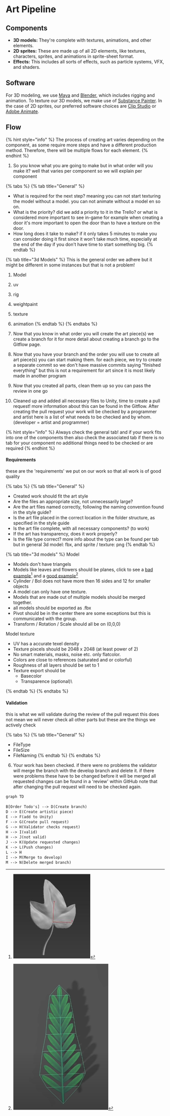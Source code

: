 # Art Pipeline

## Components&#x20;

* **3D models:** They're complete with textures, animations, and other elements.
* **2D sprites:** These are made up of all 2D elements, like textures, characters, sprites, and animations in sprite-sheet format.
* **Effects:** This includes all sorts of effects, such as particle systems, VFX, and shaders.

## Software

For 3D modeling, we use [Maya](https://www.autodesk.nl/) and [Blender](https://www.blender.org/), which includes rigging and animation. To texture our 3D models, we make use of [Substance Painter](https://www.adobe.com/products/substance3d-painter.html?sdid=1NZGD5RW\&mv=search\&gclid=Cj0KCQjw27mhBhC9ARIsAIFsETGpL0rKVsQaGcut1laiIaP--rSaINiI4cDZlrxPX6pYyuqnPHFnC84aAsfpEALw\_wcB). In the case of 2D sprites, our preferred software choices are [Clip Studio](https://www.clipstudio.net/en/?gclid=Cj0KCQjw27mhBhC9ARIsAIFsETEp7PYSzK8JSiJXuNme-cA9jOMtntlRZCD4zkkS6ruCynVz9lBnT3oaAt6REALw\_wcB) or [Adobe Animate](https://www.adobe.com/nl/products/animate.html?gclid=Cj0KCQjw27mhBhC9ARIsAIFsETEVNhzxKfu4DGCYOtsIkinq3xqe9SQmtnymgIWa9MoIGmHu6C\_19aoaAnSBEALw\_wcB\&mv=search\&mv=search\&sdid=N7FDRQJF\&ef\_id=Cj0KCQjw27mhBhC9ARIsAIFsETEVNhzxKfu4DGCYOtsIkinq3xqe9SQmtnymgIWa9MoIGmHu6C\_19aoaAnSBEALw\_wcB:G:s\&s\_kwcid=AL!3085!3!600767916168!e!!g!!adobe%20animate!1441877185!60095934641).

## Flow

{% hint style="info" %}
The process of creating art varies depending on the component, as some require more steps and have a different production method. Therefore, there will be multiple flows for each element.
{% endhint %}

1. So you know what you are going to make but in what order will you make it? well that varies per component so we will explain per component&#x20;

{% tabs %}
{% tab title="General" %}
* What is required for the next step? meaning you can not start texturing the model without a model. you can not animate without a model en so on.&#x20;
* What is the priority? did we add a priority to it in the Trello? or what is considered more important to see in-game for example when creating a door it's more important to open the door than to have a texture on the door.&#x20;
* How long does it take to make? if it only takes 5 minutes to make you can consider doing it first since it won't take much time, especially at the end of the day if you don't have time to start something big.
{% endtab %}

{% tab title="3d Models" %}
This is the general order we adhere but it might be different in some instances but that is not a problem!&#x20;

1. Model
2. uv
3. rig
4. weightpaint
5. texture
6. animation
{% endtab %}
{% endtabs %}

2. Now that you know in what order you will create the art piece(s) we create a branch for it for more detail about creating a branch go to the Gitflow page.
3. Now that you have your branch and the order you will use to create all art piece(s) you can start making them. for each piece, we try to create a separate commit so we don't have massive commits saying "finished everything"  but this is not a requirement for art since it is most likely made in another program&#x20;
4. Now that you created all parts, clean them up so you can pass the review in one go &#x20;
5. Cleaned up and added all necessary files to Unity, time to create a pull request! more information about this can be found in the Gitflow. After creating the pull request your work will be checked by a programmer and artist here is a list of what needs to be checked and by whom. (developer = artist and programmer)&#x20;

{% hint style="info" %}
Always check the general tab! and if your work fits into one of the components then also check the associated tab if there is no tab for your component no additional things need to be checked or are required&#x20;
{% endhint %}

#### Requirements&#x20;

these are the 'requirements' we put on our work so that all work is of good quality&#x20;

{% tabs %}
{% tab title="General" %}
* Created work should fit the art style
* Are the files an appropriate size, not unnecessarily large?&#x20;
* Are the art files named correctly, following the naming convention found in the style guide?
* Is the art file placed in the correct location in the folder structure, as specified in the style guide
* Is the art file complete, with all necessary components? (to work)
* If the art has transparency, does it work properly?
* Is the file type correct? more info about the type can be found per tab but in general 3d model: fbx, and sprite / texture: png
{% endtab %}

{% tab title="3d models" %}
Model

* Models don't have triangels
* Models like leaves and flowers should be planes, click to see a [bad example](#user-content-fn-1)[^1] and a [good example](#user-content-fn-2)[^2]
* Cylinder / Bol does not have more then 16 sides and 12 for smaller objects&#x20;
* A model can only have one texture.&#x20;
* Models that are made out of multiple models should be merged together.
* all models should be exported as .fbx&#x20;
* Pivot should be in the center there are some exceptions but this is communicated with the group.
* Transform / Rotation / Scale should all be on (0,0,0)

Model texture

* UV has a accurate texel density
* Texture pixcels should be 2048 x 2048 (at least power of 2)
* No smart materials, masks, noise etc. only flatcolor.
* Colors are close to references (saturated and or colorful)&#x20;
* Roughness of all layers should be set to 1
* Texture export should be&#x20;
  * Basecolor
  * Transparence (optional)\

{% endtab %}
{% endtabs %}

#### Validation

this is what we will validate during the review of the pull request this does not mean we will never check all other parts but these are the things we actively check&#x20;

{% tabs %}
{% tab title="General" %}
* FileType&#x20;
* FileSize
* FileNaming
{% endtab %}
{% endtabs %}

6. Your work has been checked. if there were no problems the validator will merge the branch with the develop branch and delete it. if there were problems these have to be changed before  it will be merged all requested changes can be found in a 'review' within GitHub note that after changing the pull request will need to be checked again.&#x20;

```mermaid
graph TD

B[Order Todo's] --> D(Create branch)
D --> E(Create artistic piece)
E --> F(add to Unity)
F --> G(Create pull request)
G --> H(Validator checks request)
H --> I(valid)
H --> J(not valid)
J --> K(Update requested changes)
K --> L(Push changes)
L --> H
I --> M(Merge to develop)
M --> N(Delete merged branch)

```



[^1]: ![](<../../.gitbook/assets/image (2) (1).png>)

[^2]: ![](<../../.gitbook/assets/image (1).png>)
